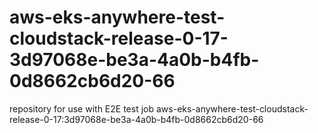 # aws-eks-anywhere-test-cloudstack-release-0-17-3d97068e-be3a-4a0b-b4fb-0d8662cb6d20-66
repository for use with E2E test job aws-eks-anywhere-test-cloudstack-release-0-17:3d97068e-be3a-4a0b-b4fb-0d8662cb6d20-66
